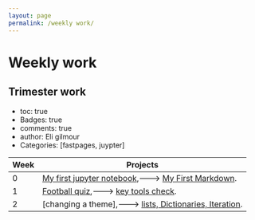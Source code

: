 ```yaml
---
layout: page
permalink: /weekly work/
---
```


# Weekly work
## Trimester work

- toc: true
- Badges: true
- comments: true
- author: Eli gilmour
- Categories: [fastpages, juypter]

| Week        | Projects    |
| ----------- | ----------- |
| 0 | [My first jupyter notebook](https://eligilmour.github.io/Eli-1/2022/08/22/notebook.html),---> [My First Markdown](https://eligilmour.github.io/Eli-1/2022/08/22/Markdown.html). |
| 1 | [Football quiz](https://eligilmour.github.io/Eli-1/2022/08/26/notebookquiz.html),---> [key tools check](https://eligilmour.github.io/Eli-1/fastpages/juypter/2022/09/01/toolcheck.html). |
| 2 | [changing a theme],---> [lists, Dictionaries, Iteration](https://eligilmour.github.io/Eli-1/2022/09/05/listanddictionary.html). |

